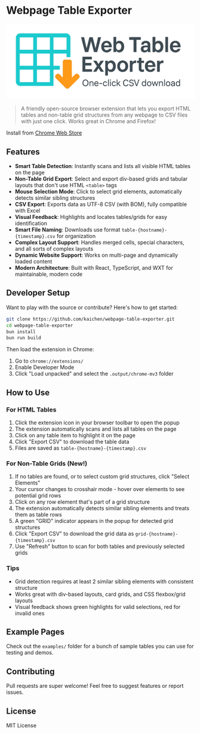 # Webpage Table Exporter

![promo-image](assets/promo-img-1400x560.jpg)

> A friendly open-source browser extension that lets you export HTML tables and non-table grid structures from any webpage to CSV files with just one click. Works great in Chrome and Firefox!

Install from [Chrome Web Store](https://chromewebstore.google.com/detail/web-page-table-exporter/llceinicghclnlgofnagejkeibfpgcop)

## Features
- **Smart Table Detection**: Instantly scans and lists all visible HTML tables on the page
- **Non-Table Grid Export**: Select and export div-based grids and tabular layouts that don't use HTML `<table>` tags
- **Mouse Selection Mode**: Click to select grid elements, automatically detects similar sibling structures
- **CSV Export**: Exports data as UTF-8 CSV (with BOM), fully compatible with Excel
- **Visual Feedback**: Highlights and locates tables/grids for easy identification
- **Smart File Naming**: Downloads use format `table-{hostname}-{timestamp}.csv` for organization
- **Complex Layout Support**: Handles merged cells, special characters, and all sorts of complex layouts
- **Dynamic Website Support**: Works on multi-page and dynamically loaded content
- **Modern Architecture**: Built with React, TypeScript, and WXT for maintainable, modern code

## Developer Setup
Want to play with the source or contribute? Here's how to get started:

```bash
git clone https://github.com/kaichen/webpage-table-exporter.git
cd webpage-table-exporter
bun install
bun run build
```

Then load the extension in Chrome:
1. Go to `chrome://extensions/`
2. Enable Developer Mode
3. Click "Load unpacked" and select the `.output/chrome-mv3` folder

## How to Use

### For HTML Tables
1. Click the extension icon in your browser toolbar to open the popup
2. The extension automatically scans and lists all tables on the page
3. Click on any table item to highlight it on the page
4. Click "Export CSV" to download the table data
5. Files are saved as `table-{hostname}-{timestamp}.csv`

### For Non-Table Grids (New!)
1. If no tables are found, or to select custom grid structures, click "Select Elements"
2. Your cursor changes to crosshair mode - hover over elements to see potential grid rows
3. Click on any row element that's part of a grid structure
4. The extension automatically detects similar sibling elements and treats them as table rows
5. A green "GRID" indicator appears in the popup for detected grid structures
6. Click "Export CSV" to download the grid data as `grid-{hostname}-{timestamp}.csv`
7. Use "Refresh" button to scan for both tables and previously selected grids

### Tips
- Grid detection requires at least 2 similar sibling elements with consistent structure
- Works great with div-based layouts, card grids, and CSS flexbox/grid layouts
- Visual feedback shows green highlights for valid selections, red for invalid ones

## Example Pages
Check out the `examples/` folder for a bunch of sample tables you can use for testing and demos.

## Contributing
Pull requests are super welcome! Feel free to suggest features or report issues.

## License
MIT License